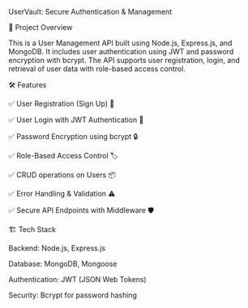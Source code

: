 UserVault: Secure Authentication & Management

📌 Project Overview

This is a User Management API built using Node.js, Express.js, and MongoDB. It includes user authentication using JWT and password encryption with bcrypt.
The API supports user registration, login, and retrieval of user data with role-based access control.

🛠️ Features

✅ User Registration (Sign Up) 🔐

✅ User Login with JWT Authentication 🔑

✅ Password Encryption using bcrypt 🔒

✅ Role-Based Access Control 🏷️

✅ CRUD operations on Users 📦

✅ Error Handling & Validation ⚠️

✅ Secure API Endpoints with Middleware 🛡️




🏗️ Tech Stack

Backend: Node.js, Express.js

Database: MongoDB, Mongoose

Authentication: JWT (JSON Web Tokens)

Security: Bcrypt for password hashing
